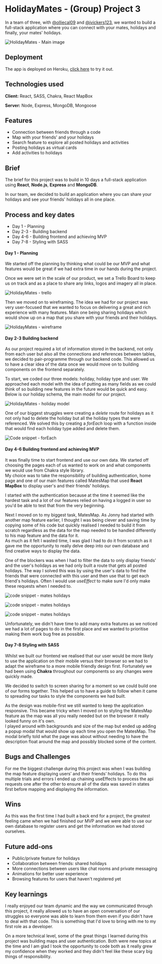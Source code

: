 # HolidayMates - (Group) Project 3
 
In a team of three, with [@olliecal09](https://github.com/ollie09cal) and [@jvickers123](https://github.com/jvickers123), we wanted to build a full-stack application where you can connect with your mates, holidays and finally, your mates' holidays.
 
![HolidayMates - Main image](https://i.imgur.com/l5BXcRT.png)
 
 
 
## Deployment
 
The app is deployed on Heroku, [click here](https://holidaymates.herokuapp.com/) to try it out.
 
## Technologies used
 
**Client:** React, SASS, Chakra, React MapBox
 
**Server:** Node, Express, MongoDB, Mongoose
 
 
## Features
- Connection between friends through a code
- Map with your friends' and your holidays
- Search feature to explore all posted holidays and activities
- Posting holidays as virtual cards
- Add activities to holidays
 
 
## Brief
 
The brief for this project was to build in 10 days a full-stack application using **React**, **Node.js**, **Express** and **MongoDB**.
 
In our team, we decided to build an application where you can share your holidays and see your friends' holidays all in one place.
 
## Process and key dates
 
- Day 1 - Planning
- Day 2-3 - Building backend
- Day 4-6 - Building frontend and achieving MVP
- Day 7-8 - Styling with SASS
 
#### Day 1 - Planning
 
We started off the planning by thinking what could be our MVP and what features would be great if we had extra time in our hands during the project.
 
Once we were set in the scale of our product, we set a Trello Board to keep us on track and as a place to share any links, logos and imagery all in place.
 
![HolidayMates - trello](https://i.imgur.com/3jd8ouY.png)
 
Then we moved on to wireframing. The idea we had for our project was very user-focused that we wanted to focus on delivering a great and rich experience with many features.
Main one being sharing holidays which would show up on a map that you share with your friends and their holidays.
 
![HolidayMates - wireframe](https://i.imgur.com/TVv2tMN.jpg)
 
 
#### Day 2-3 Building backend
 
As our project required a lot of information stored in the backend, not only from each user but also all the connections and references between tables, we decided to pair-programme through our backend code.
This allowed us to have a clear idea of the data once we would move on to building components on the frontend separately.
 
To start, we coded our three models: holiday, holiday type and user. We approached each model with the idea of putting as many fields as we could think of so building new features in the future would be quick and easy.\
Below is our holiday schema, the main model for our project.
 
![HolidayMates - holiday model](https://i.imgur.com/voyPCjT.png)
 
One of our biggest struggles were creating a *delete* route for holidays as it not only had to delete the holiday but all the holiday types that were referenced.
We solved this by creating a *forEach* loop with a function inside that would find each holiday type added and delete them.
 
![Code snippet - forEach](https://i.imgur.com/VQdjNBG.png)
 
 
#### Day 4-6 Building frontend and achieving MVP
 
It was finally time to start frontend and use our own data. We started off choosing the pages each of us wanted to work on and what components we would use from Chakra style library.\
My choice was to take the responsibility of building authentication, home page and one of our main features called MatesMap that used **React MapBox** to display user's and their friends' holidays.
 
 
I started with the authentication because at the time it seemed like the hardest task and a lot of our features relied on having a logged in user so you'd be able to test that from the very beginning.
 
Next I moved on to my biggest task, MatesMap. As Jonny had started with another map feature earlier, I thought I was being clever and saving time by copying some of his code but quickly realised I needed to build it from scratch regardless as the data for the map needed to be handled differently to his map feature and the data for it.\
As much as it felt I wasted time, I was glad I had to do it from scratch as it gave me the opportunity to really delve deep into our own database and find creative ways to display the data.
 
One of the blockers was when I had to filter the data to only display friends' and the user's holidays as we had only built a route that gets all posted holidays.
The way I solved this was by using the user's data to find the friends that were connected with this user and then use that to get each friend's holidays. Often I would use *useEffect* to make sure I'd only make these requests when I needed to.
 
![code snippet - mates holidays](https://i.imgur.com/mmWuEsH.png)
 
![code snippet - mates holidays](https://i.imgur.com/DS7vOhL.png)
 
![code snippet - mates holidays](https://i.imgur.com/AQvKs3X.png)
 
Unfortunately, we didn't have time to add many extra features as we noticed we had a lot of pages to do in the first place and we wanted to prioritise making them work bug free as possible.
 
#### Day 7-8 Styling with SASS
 
Whilst we built our frontend we realised that our user would be more likely to use the application on their mobile versus their browser so we had to adapt the wireframe to a more mobile friendly design first. Fortunately we had been using **Chakra** throughout our components so any changes were quickly made.
 
We decided to switch to screen sharing for a moment so we could build one of our forms together. This helped us to have a guide to follow when it came to spreading our tasks to style the components we had built.
 
As the design was mobile-first we still wanted to keep the application responsive. This became tricky when I moved on to styling the MatesMap feature as the map was all you really needed but on the browser it really looked funny on it's own.\
I played around with backgrounds and size of the map but ended up adding a popup modal that would show up each time you open the MatesMap. The modal briefly told what the page was about without needing to have the description float around the map and possibly blocked some of the content.
 
## Bugs and Challenges
 
For me the biggest challenge during this project was when I was building the map feature displaying users’ and their friends’ holidays. To do this multiple trials and errors I ended up chaining useEffects to process the api requests one after the other to ensure all of the data was saved in states first before mapping and displaying the information.

## Wins
 
As this was the first time I had built a back end for a project, the greatest feeling came when we had finished our MVP and we were able to use our own database to register users and get the information we had stored ourselves. 
 
 
## Future add-ons
- Public/private feature for holidays
- Collaboration between friends: shared holidays
- More connections between users like chat rooms and private messaging
- Animations for better user experience
- Browsing features for users that haven't registered yet
 
## Key learnings
 
I really enjoyed our team dynamic and the way we communicated through this project, it really allowed us to have an open conversation of our struggles so everyone was able to learn from them even if you didn't have to deal with that code.
This is something that I'd love to bring with me to my first role as a developer.
 
On a more technical level, some of the great things I learned during this project was building maps and user authentication. Both were new topics at the time and I am glad I took the opportunity to code both as it really grew my confidence when they worked and they didn't feel like these scary big things of responsibility.
